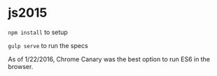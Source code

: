 # js2015

```npm install``` to setup

```gulp serve``` to run the specs

As of 1/22/2016, Chrome Canary was the best option to run ES6 in the browser.

